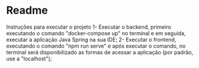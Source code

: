 # Readme
Instruções para executar o projeto
1- Executar o backend, primeiro executando o comando "docker-compose up" no terminal e em seguida, executar a aplicação Java Spring na sua IDE;
2- Executar o frontend, executando o comando "npm run serve" e após executar o comando, no terminal será disponibilizado as formas de acessar a aplicação (por padrão, use a "localhost");
